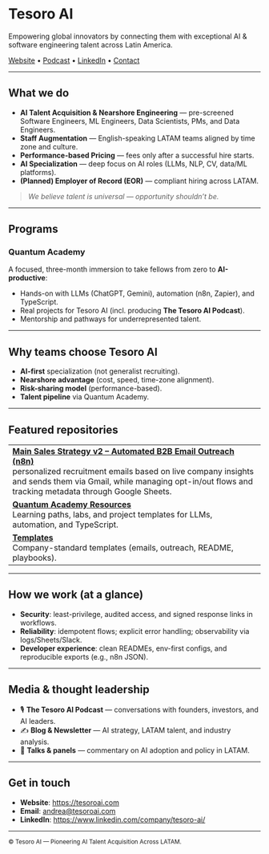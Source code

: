 <!-- Tesoro AI • GitHub Org README -->

<!-- Top: Logo (optional) + Tagline -->
<p align="left">
  <!-- Replace with your logo URL or remove the <img> -->
  <!-- <img src="https://your-cdn/logo.svg" alt="Tesoro AI" height="44"> -->
</p>

# Tesoro AI
Empowering global innovators by connecting them with exceptional AI & software engineering talent across Latin America.

<!-- Quick links (like Microsoft org header) -->
<p align="left">
  <a href="https://tesoroai.com">Website</a> •
  <a href="https://podcasts.apple.com/us/podcast/the-tesoro-ai-podcast/id1527996104">Podcast</a> •
  <a href="https://www.linkedin.com/company/tesoro-ai/">LinkedIn</a> •
  <a href="mailto:andrea@tesoroai.com">Contact</a>
</p>

---

## What we do
- **AI Talent Acquisition & Nearshore Engineering** — pre-screened Software Engineers, ML Engineers, Data Scientists, PMs, and Data Engineers.
- **Staff Augmentation** — English-speaking LATAM teams aligned by time zone and culture.
- **Performance-based Pricing** — fees only after a successful hire starts.
- **AI Specialization** — deep focus on AI roles (LLMs, NLP, CV, data/ML platforms).
- **(Planned) Employer of Record (EOR)** — compliant hiring across LATAM.

> _We believe talent is universal — opportunity shouldn’t be._

---

## Programs
### Quantum Academy
A focused, three-month immersion to take fellows from zero to **AI-productive**:
- Hands-on with LLMs (ChatGPT, Gemini), automation (n8n, Zapier), and TypeScript.
- Real projects for Tesoro AI (incl. producing **The Tesoro AI Podcast**).
- Mentorship and pathways for underrepresented talent.

---

## Why teams choose Tesoro AI
- **AI-first** specialization (not generalist recruiting).  
- **Nearshore advantage** (cost, speed, time-zone alignment).  
- **Risk-sharing model** (performance-based).  
- **Talent pipeline** via Quantum Academy.  

---

## Featured repositories

<table>
  <tr>
    <td>
      <b><a href="https://github.com/Yanilsontesoroai/Main-Sales-Strategy-v2-Automated-B2B-Email-Outreach-n8n-">Main Sales Strategy v2 – Automated B2B Email Outreach (n8n)</a></b><br>
      personalized recruitment emails based on live company insights and sends them via Gmail, while managing opt-in/out flows and tracking metadata through Google Sheets.
    </td>
  </tr>
  <tr>
    <td>
      <b><a href="https://github.com/tesoroai/quantum-academy-resources">Quantum Academy Resources</a></b><br>
      Learning paths, labs, and project templates for LLMs, automation, and TypeScript.
    </td>
  </tr>
  <tr>
    <td>
      <b><a href="https://github.com/tesoroai/templates">Templates</a></b><br>
      Company-standard templates (emails, outreach, README, playbooks).
    </td>
  </tr>
</table>

---

## How we work (at a glance)
- **Security**: least-privilege, audited access, and signed response links in workflows.  
- **Reliability**: idempotent flows; explicit error handling; observability via logs/Sheets/Slack.  
- **Developer experience**: clean READMEs, env-first configs, and reproducible exports (e.g., n8n JSON).  

---

## Media & thought leadership
- 🎙 **The Tesoro AI Podcast** — conversations with founders, investors, and AI leaders.  
- ✍️ **Blog & Newsletter** — AI strategy, LATAM talent, and industry analysis.  
- 🎤 **Talks & panels** — commentary on AI adoption and policy in LATAM.

---

## Get in touch
- **Website**: https://tesoroai.com  
- **Email**: andrea@tesoroai.com  
- **LinkedIn**: https://www.linkedin.com/company/tesoro-ai/

<hr>

<sub>© Tesoro AI — Pioneering AI Talent Acquisition Across LATAM.</sub>
